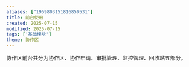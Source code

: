 ```yaml
---
aliases: ["1969803151816850531"]
title: 前台使用
created: 2025-07-15
modified: 2025-07-15
tags: ['基础模块']
theme: 协作区
---
```


协作区前台共分为协作区、协作申请、审批管理、监控管理、回收站五部分。